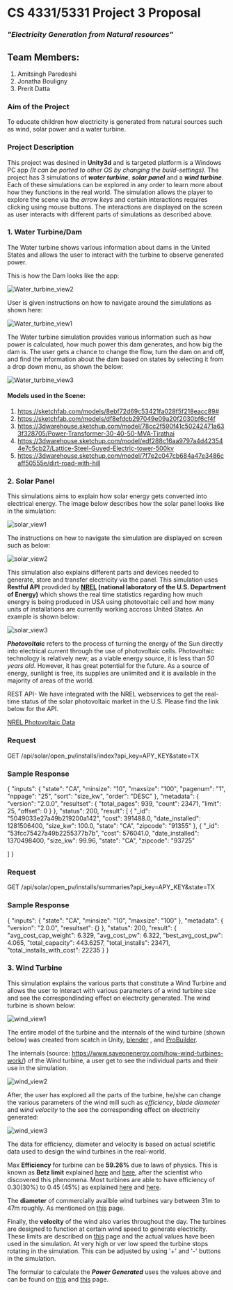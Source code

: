 # CS 4331/5331 Project 3 Proposal
### _"Electricity Generation from Natural resources"_

## Team Members:
1. Amitsingh Paredeshi
2. Jonatha Bouligny
3. Prerit Datta

### Aim of the Project
To educate children how electricity is generated from natural sources such as wind, solar power and a water turbine.


### Project Description
This project was desined in **Unity3d** and is targeted platform is a Windows PC app _(It can be ported to other OS by changing the build-settings)_. The project has 3 simulations of **_water turbine_**, **_solar panel_** and a **_wind turbine_**. Each of these simulations can be explored in any order to learn more about how they functions in the real world. The simulation allows the player to explore the scene via the _arrow keys_ and certain interactions requires clicking using mouse buttons. The interactions are displayed on the screen as user interacts with different parts of simulations as described above.


### 1. Water Turbine/Dam
The Water turbine shows various information about dams in the United States and allows the user to interact with the turbine to observe generated power. 

This is how the Dam looks like the app:

![Water_turbine_view2](/Screenshots/Dam1.png)

User is given instructions on how to navigate around the simulations as shown here:

![Water_turbine_view1](/Screenshots/Dam2.png)


The Water turbine simulation provides various information such as how power is calculated, how much power this dam generates, and how big the dam is. The user gets a chance to change the flow, turn the dam on and off, and find the information about the dam based on states by selecting it from a drop down menu, as shown the below:

![Water_turbine_view3](/Screenshots/Dam3.png)


#### Models used in the Scene:
1. https://sketchfab.com/models/8ebf72d69c53421fa028f5f218eacc89#
2. https://sketchfab.com/models/df8efdcb297049e09a20f2030bf6cf4f
3. https://3dwarehouse.sketchup.com/model/78cc2f590f41c50242471a633f328705/Power-Transformer-30-40-50-MVA-Tirathai
4. https://3dwarehouse.sketchup.com/model/edf288c16aa9797a4d423544e7c5cb27/Lattice-Steel-Guyed-Electric-tower-500kv
5. https://3dwarehouse.sketchup.com/model/7f7e2c047cb684a47e3486caff50555e/dirt-road-with-hill


### 2. Solar Panel
This simulations aims to explain how solar energy gets converted into electrical energy. The image below describes how the solar panel looks like in the simulation:

![solar_view1](/Screenshots/Solar2.png)

The instructions on how to navigate the simulation are displayed on screen such as below:

![solar_view2](/Screenshots/Solar1.png)


This simulation also explains different parts and devices needed to generate, store and transfer electricity via the panel. This simulation uses  **Restful API** provdided by **[NREL](https://developer.nrel.gov/docs/solar/) (national laboratory of the U.S. Department of Energy)** which shows the real time statistics regarding how much energry is being produced in USA using photovoltaic cell and how many units of installations are currently working accross United States. An example is shown below:

![solar_view3](/Screenshots/Solar3.png)


_**Photovoltaic**_ refers to the process of turning the energy of the Sun directly into electrical current through the use of photovoltaic cells. Photovoltaic technology is relatively new; as a viable energy source, it is less than _50 years old_. However, it has great potential for the future. As a source of energy, sunlight is free, its supplies are unlimited and it is available in the majority of areas of the world.

REST API-
We have integrated with the NREL webservices to get the real-time status of the solar photovoltaic market in the U.S. Please find the link below for the API.

<a href="https://developer.nrel.gov/docs/solar/openpv/installs_index/">NREL Photovoltaic Data</a>

<h3>Request</h3>
GET /api/solar/open_pv/installs/index?api_key=APY_KEY&state=TX

<h3>Sample Response</h3>

{
  "inputs": {
    "state": "CA",
    "minsize": "10",
    "maxsize": "100",
    "pagenum": "1",
    "nppage": "25",
    "sort": "size_kw",
    "order": "DESC"
  },
  "metadata": {
    "version": "2.0.0",
    "resultset": {
      "total_pages": 939,
      "count": 23471,
      "limit": 25,
      "offset": 0
    }
  },
  "status": 200,
  "result": [
    {
      "_id": "5049033e27a49b219200a142",
      "cost": 391488.0,
      "date_installed": 1281506400,
      "size_kw": 100.0,
      "state": "CA",
      "zipcode": "91355"
    },
    {
      "_id": "53fcc75427a49b2255377b7b",
      "cost": 576041.0,
      "date_installed": 1370498400,
      "size_kw": 99.96,
      "state": "CA",
      "zipcode": "93725"
    
  ]
}

<h3> Request </h3>
GET /api/solar/open_pv/installs/summaries?api_key=APY_KEY&state=TX
<h3> Sample Response </h3>

{
  "inputs": {
    "state": "CA",
    "minsize": "10",
    "maxsize": "100"
  },
  "metadata": {
    "version": "2.0.0",
    "resultset": {}
  },
  "status": 200,
  "result": {
    "avg_cost_cap_weight": 6.329,
    "avg_cost_pw": 6.322,
    "best_avg_cost_pw": 4.065,
    "total_capacity": 443.6257,
    "total_installs": 23471,
    "total_installs_with_cost": 22235
  }
}


### 3. Wind Turbine
This simulation explains the various parts that constitute a Wind Turbine and allows the user to interact with various parameters of a wind turbine size and see the correspondinding effect on electrcity generated. The wind turbine is shown below:

![wind_view1](/Screenshots/Wind1.png)


The entire model of the turbine and the internals of the wind turbine (shown below) was created from scatch in Unity, [blender](https://www.blender.org/) , and [ProBuilder](https://assetstore.unity.com/packages/tools/modeling/probuilder-111418).

The internals (source: https://www.saveonenergy.com/how-wind-turbines-work/) of the Wind turbine, a user get to see the individual parts and their use in the simulation. 

![wind_view2](/Screenshots/Wind2.png)

After, the user has explored all the parts of the turbine, he/she can change the various parameters of the wind mill such as _efficiency_, _blade diameter_ and _wind velocity_ to the see the corresponding effect on electricity generated:

![wind_view3](/Screenshots/Wind3.png)

The data for efficiency, diameter and velocity is based on actual scietific data used to design the wind turbines in the real-world.

Max **Efficiency** for turbine can be **59.26%** due to laws of physics. This is known as **Betz limit** explained [here](http://www.wind-power-program.com/turbine_characteristics.htm) and [here](http://datagenetics.com/blog/june12017/index.html), after the scientist who discovered this phenomena. Most turbines are able to have efficiency of 0.30(30%) to 0.45 (45%) as explained [here](http://www.ewea.org/wind-energy-basics/faq/) and [here](https://www.wind-watch.org/faq-output.php).

The **diameter** of commercially availble wind turbines vary between 31m to 47m roughly. As mentioned on [this](http://www.aweo.org/windmodels.html) page.

Finally, the **velocity** of the wind also varies throughout the day. The turbines are designed to function at certain wind speed to generate electricity. These limits are described on [this](http://www.wind-power-program.com/turbine_characteristics.htm) page and the actual values have been used in the simulation. At very high or ver low speed the turbine stops rotating in the simulation. This can be adjusted by using '+' and '-' buttons in the simulation.

The formular to calculate the _**Power Generated**_ uses the values above and can be found on [this](https://www.engineeringtoolbox.com/wind-power-d_1214.html) and [this](https://www.raeng.org.uk/publications/other/23-wind-turbine) page.
